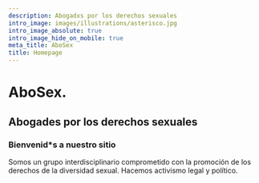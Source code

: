 ```yaml
---
description: Abogadxs por los derechos sexuales
intro_image: images/illustrations/asterisco.jpg
intro_image_absolute: true
intro_image_hide_on_mobile: true
meta_title: AboSex
title: Homepage
---
```


# AboSex.
## Abogades por los derechos sexuales
### Bienvenid*s a nuestro sitio

Somos un grupo interdisciplinario comprometido con la promoción de los derechos de la diversidad sexual. Hacemos activismo legal y político.
